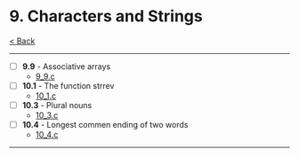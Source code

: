 # 9. Characters and Strings
[< Back](../README.md)

---
- [ ] **9.9** - Associative arrays
    - [9_9.c](./9_9.c)
- [ ] **10.1** - The function strrev
    - [10_1.c](./10_1.c)
- [ ] **10.3** - Plural nouns
    - [10_3.c](./10_3.c)
- [ ] **10.4** - Longest commen ending of two words
    - [10_4.c](./10_4.c)
---